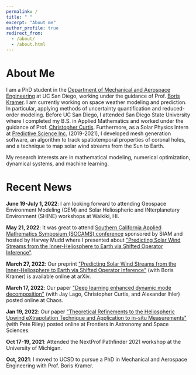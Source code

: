 ```yaml
---
permalink: /
title: " "
excerpt: "About me"
author_profile: true
redirect_from: 
  - /about/
  - /about.html
---
```


About Me
======

I am a PhD student in the [Department of Mechanical and Aerospace Engineering](https://mae.ucsd.edu/) at UC San Diego, working under the guidance of Prof. [Boris Kramer](http://kramer.ucsd.edu/index.html).
I am currently working on space weather modeling and prediction. In particular, applying methods of uncertainty quantification and reduced-order modeling. Before UC San Diego, I attended San Diego State University where I 
completed my B.S. in Applied Mathematics and worked under the guidance of  Prof. [Christopher Curtis](https://cwcurtis.github.io/). Furthermore, as a Solar Physics Intern at [Predictive Science Inc.](https://www.predsci.com/portal/home.php) (2019-2021), I developed mesh generation software, an algorithm to track spatiotemporal properties of coronal holes, and a technique to map solar wind streams from the Sun to Earth.

My research interests are in mathematical modeling, numerical optimization, dynamical systems, and machine learning.


Recent News
======
**June 19-July 1, 2022**: I am looking forward to attending Geospace Environment Modeling (GEM) and Solar Heliospheric and INterplanetary Environment (SHINE) workshops at Waikiki, HI. 

**May 21, 2022**: It was great to attend [Southern California Applied Mathematics Symposium (SOCAMS) conference](https://www.socams.org/) sponsored by SIAM and hosted by Harvey Mudd where I presented about ["Predicting Solar Wind Streams from the Inner-Heliosphere to Earth via Shifted Operator Inference"](https://arxiv.org/abs/2203.13372).

**March 27, 2022**: Our preprint ["Predicting Solar Wind Streams from the Inner-Heliosphere to Earth via Shifted Operator Inference"](https://arxiv.org/abs/2203.13372) (with Boris Kramer) is available online at arXiv. 

**March 17, 2022**: Our paper ["Deep learning enhanced dynamic mode decomposition"](https://aip.scitation.org/doi/10.1063/5.0073893) (with Jay Lago,  Christopher Curtis, and Alexander Ihler) posted online at Chaos.

**Jan 19, 2022**: Our paper ["Theoretical Refinements to the Heliospheric Upwind eXtrapolation Technique and Application to in-situ Measurements"](https://www.frontiersin.org/articles/10.3389/fspas.2021.795323/full?&utm_source=Email_to_authors_&utm_medium=Email&utm_content=T1_11.5e1_author&utm_campaign=Email_publication&field=&journalName=Frontiers_in_Astronomy_and_Space_Sciences&id=795323) (with Pete Riley) posted online at Frontiers in Astronomy and Space Sciences.

**Oct 17-19, 2021**: Attended the NextProf Pathfinder 2021 workshop at the University of Michigan.

**Oct, 2021**: I moved to UCSD to pursue a PhD in Mechanical and Aerospace Engineering with Prof. Boris Kramer.